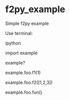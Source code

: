 f2py_example
============

Simple f2py example

Use terminal:

ipython

import example

example?

example.foo.f1(1)

example.foo.f2([1,2,3])

example.foo.fun()

